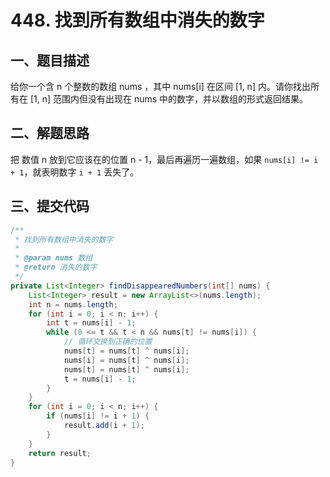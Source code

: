 # 448. 找到所有数组中消失的数字

## 一、题目描述

给你一个含 n 个整数的数组 nums ，其中 nums[i] 在区间 [1, n] 内。请你找出所有在 [1, n] 范围内但没有出现在 nums 中的数字，并以数组的形式返回结果。

## 二、解题思路

把 数值 n 放到它应该在的位置 n - 1，最后再遍历一遍数组，如果 `nums[i] != i + 1`，就表明数字 `i + 1` 丢失了。

## 三、提交代码

```java
/**
 * 找到所有数组中消失的数字
 *
 * @param nums 数组
 * @return 消失的数字
 */
private List<Integer> findDisappearedNumbers(int[] nums) {
    List<Integer> result = new ArrayList<>(nums.length);
    int n = nums.length;
    for (int i = 0; i < n; i++) {
        int t = nums[i] - 1;
        while (0 <= t && t < n && nums[t] != nums[i]) {
            // 循环交换到正确的位置
            nums[t] = nums[t] ^ nums[i];
            nums[i] = nums[t] ^ nums[i];
            nums[t] = nums[t] ^ nums[i];
            t = nums[i] - 1;
        }
    }
    for (int i = 0; i < n; i++) {
        if (nums[i] != i + 1) {
            result.add(i + 1);
        }
    }
    return result;
}
```